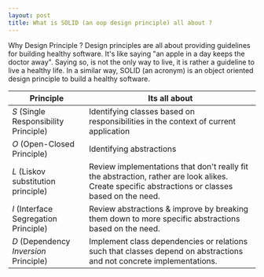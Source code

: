 ```yaml
---
layout: post
title: What is SOLID (an oop design principle) all about ?
---
```


Why Design Principle ? Design principles are all about providing guidelines for building healthy software. It's like saying "an apple in a day keeps the doctor away".
Saying so, is not the only way to live, it is rather a guideline to live a healthy life. In a similar way, SOLID (an acronym) is an object oriented design principle to build a healthy
software.


|Principle|Its all about
|---|---
|*S* (Single Responsibility Principle)|Identifying classes based on responsibilities in the context of current application
|*O* (Open-Closed Principle)|Identifying abstractions
|*L* (Liskov substitution principle)|Review implementations that don't really fit the abstraction, rather are look alikes. Create specific abstractions or classes based on the need.
|*I* (Interface Segregation Principle)|Review abstractions & improve by breaking them down to more specific abstractions based on the need.
|*D* (Dependency *Inversion* Principle)|Implement class dependencies or relations such that classes depend on abstractions and not concrete implementations.
